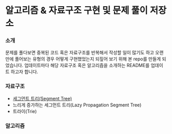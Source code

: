 # 알고리즘 & 자료구조 구현 및 문제 풀이 저장소

### 소개
문제를 풀다보면 중복된 코드 혹은 자료구조를 반복해서 작성할 일이 많기도 하고 오랜만에 풀어보는 유형의 경우 어떻게 구현했었는지 되짚어 보기 위해 본 repo를 만들게 되었습니다.
업데이트마다 해당 자료구조 혹은 알고리즘을 소개하는 README를 업데이트 하고자 합니다.

### 자료구조
* [세그먼트 트리(Segment Tree)](https://github.com/powerslam/algorithm/blob/main/data-structure/segtree_recursion.py)
* 느리게 증가하는 세그먼트 트리(Lazy Propagation Segment Tree)
* 트라이(Trie)

### 알고리즘
